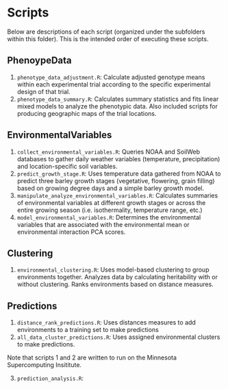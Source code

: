 
<!-- README.md is generated from README.Rmd. Please edit that file -->

# Scripts

Below are descriptions of each script (organized under the subfolders
within this folder). This is the intended order of executing these
scripts.

## PhenoypeData

1.  `phenotype_data_adjustment.R`: Calculate adjusted genotype means
    within each experimental trial according to the specific
    experimental design of that trial.
2.  `phenotype_data_summary.R`: Calculates summary statistics and fits
    linear mixed models to analyze the phenotypic data. Also included
    scripts for producing geographic maps of the trial locations.

## EnvironmentalVariables

1.  `collect_environmental_variables.R`: Queries NOAA and SoilWeb
    databases to gather daily weather variables (temperature,
    precipitation) and location-specific soil variables.
2.  `predict_growth_stage.R`: Uses temperature data gathered from NOAA
    to predict three barley growth stages (vegetative, flowering, grain
    filling) based on growing degree days and a simple barley growth
    model.
3.  `manipulate_analyze_environmental_variables.R`: Calculates summaries
    of environmental variables at different growth stages or across the
    entire growing season (i.e. isothermality, temperature range, etc.)
4.  `model_environmental_variables.R`: Determines the environmental
    variables that are associated with the environmental mean or
    environmental interaction PCA scores.

## Clustering

1.  `environmental_clustering.R`: Uses model-based clustering to group
    environments together. Analyzes data by calculating heritability
    with or without clustering. Ranks environments based on distance
    measures.

## Predictions

1.  `distance_rank_predictions.R`: Uses distances measures to add
    environments to a training set to make predictions
2.  `all_data_cluster_predictions.R`: Uses assigned environmental
    clusters to make predictions.

Note that scripts 1 and 2 are written to run on the Minnesota
Supercomputing Insititute.

3.  `prediction_analysis.R`:
